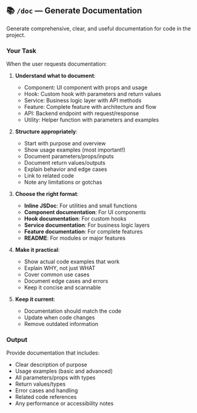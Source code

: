 ## 📚 **`/doc`** — Generate Documentation

Generate comprehensive, clear, and useful documentation for code in the project.

### Your Task

When the user requests documentation:

1. **Understand what to document**:
   - Component: UI component with props and usage
   - Hook: Custom hook with parameters and return values
   - Service: Business logic layer with API methods
   - Feature: Complete feature with architecture and flow
   - API: Backend endpoint with request/response
   - Utility: Helper function with parameters and examples

2. **Structure appropriately**:
   - Start with purpose and overview
   - Show usage examples (most important!)
   - Document parameters/props/inputs
   - Document return values/outputs
   - Explain behavior and edge cases
   - Link to related code
   - Note any limitations or gotchas

3. **Choose the right format**:
   - **Inline JSDoc**: For utilities and small functions
   - **Component documentation**: For UI components
   - **Hook documentation**: For custom hooks
   - **Service documentation**: For business logic layers
   - **Feature documentation**: For complete features
   - **README**: For modules or major features

4. **Make it practical**:
   - Show actual code examples that work
   - Explain WHY, not just WHAT
   - Cover common use cases
   - Document edge cases and errors
   - Keep it concise and scannable

5. **Keep it current**:
   - Documentation should match the code
   - Update when code changes
   - Remove outdated information

### Output

Provide documentation that includes:
- Clear description of purpose
- Usage examples (basic and advanced)
- All parameters/props with types
- Return values/types
- Error cases and handling
- Related code references
- Any performance or accessibility notes
